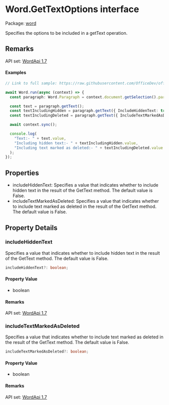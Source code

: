 # Word.GetTextOptions interface

Package: [word](/en-us/javascript/api/word)

Specifies the options to be included in a getText operation.

## Remarks

API set: [WordApi 1.7](/en-us/javascript/api/requirement-sets/word/word-api-requirement-sets)

#### Examples
```typescript
// Link to full sample: https://raw.githubusercontent.com/OfficeDev/office-js-snippets/prod/samples/word/25-paragraph/get-text.yaml

await Word.run(async (context) => {
  const paragraph: Word.Paragraph = context.document.getSelection().paragraphs.getFirst();

  const text = paragraph.getText();
  const textIncludingHidden = paragraph.getText({ IncludeHiddenText: true });
  const textIncludingDeleted = paragraph.getText({ IncludeTextMarkedAsDeleted: true });

  await context.sync();

  console.log(
    "Text:- " + text.value,
    "Including hidden text:- " + textIncludingHidden.value,
    "Including text marked as deleted:- " + textIncludingDeleted.value
  );
});
```

## Properties

- includeHiddenText: Specifies a value that indicates whether to include hidden text in the result of the GetText method. The default value is False.
- includeTextMarkedAsDeleted: Specifies a value that indicates whether to include text marked as deleted in the result of the GetText method. The default value is False.

## Property Details

### includeHiddenText

Specifies a value that indicates whether to include hidden text in the result of the GetText method. The default value is False.

```typescript
includeHiddenText?: boolean;
```

#### Property Value
- boolean

#### Remarks
API set: [WordApi 1.7](/en-us/javascript/api/requirement-sets/word/word-api-requirement-sets)

### includeTextMarkedAsDeleted

Specifies a value that indicates whether to include text marked as deleted in the result of the GetText method. The default value is False.

```typescript
includeTextMarkedAsDeleted?: boolean;
```

#### Property Value
- boolean

#### Remarks
API set: [WordApi 1.7](/en-us/javascript/api/requirement-sets/word/word-api-requirement-sets)